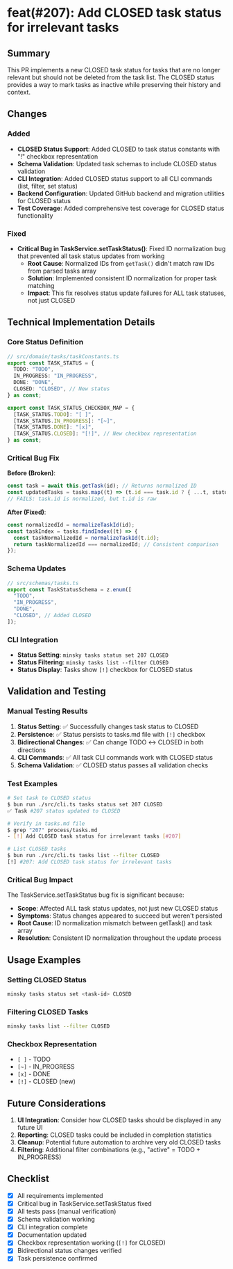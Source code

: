 # feat(#207): Add CLOSED task status for irrelevant tasks

## Summary

This PR implements a new CLOSED task status for tasks that are no longer relevant but should not be deleted from the task list. The CLOSED status provides a way to mark tasks as inactive while preserving their history and context.

## Changes

### Added

- **CLOSED Status Support**: Added CLOSED to task status constants with "!" checkbox representation
- **Schema Validation**: Updated task schemas to include CLOSED status validation
- **CLI Integration**: Added CLOSED status support to all CLI commands (list, filter, set status)
- **Backend Configuration**: Updated GitHub backend and migration utilities for CLOSED status
- **Test Coverage**: Added comprehensive test coverage for CLOSED status functionality

### Fixed

- **Critical Bug in TaskService.setTaskStatus()**: Fixed ID normalization bug that prevented all task status updates from working
  - **Root Cause**: Normalized IDs from `getTask()` didn't match raw IDs from parsed tasks array
  - **Solution**: Implemented consistent ID normalization for proper task matching
  - **Impact**: This fix resolves status update failures for ALL task statuses, not just CLOSED

## Technical Implementation Details

### Core Status Definition

```typescript
// src/domain/tasks/taskConstants.ts
export const TASK_STATUS = {
  TODO: "TODO",
  IN_PROGRESS: "IN_PROGRESS",
  DONE: "DONE",
  CLOSED: "CLOSED", // New status
} as const;

export const TASK_STATUS_CHECKBOX_MAP = {
  [TASK_STATUS.TODO]: "[ ]",
  [TASK_STATUS.IN_PROGRESS]: "[~]",
  [TASK_STATUS.DONE]: "[x]",
  [TASK_STATUS.CLOSED]: "[!]", // New checkbox representation
} as const;
```

### Critical Bug Fix

**Before (Broken)**:

```typescript
const task = await this.getTask(id); // Returns normalized ID
const updatedTasks = tasks.map((t) => (t.id === task.id ? { ...t, status } : t));
// FAILS: task.id is normalized, but t.id is raw
```

**After (Fixed)**:

```typescript
const normalizedId = normalizeTaskId(id);
const taskIndex = tasks.findIndex((t) => {
  const taskNormalizedId = normalizeTaskId(t.id);
  return taskNormalizedId === normalizedId; // Consistent comparison
});
```

### Schema Updates

```typescript
// src/schemas/tasks.ts
export const TaskStatusSchema = z.enum([
  "TODO",
  "IN_PROGRESS",
  "DONE",
  "CLOSED", // Added CLOSED
]);
```

### CLI Integration

- **Status Setting**: `minsky tasks status set 207 CLOSED`
- **Status Filtering**: `minsky tasks list --filter CLOSED`
- **Status Display**: Tasks show `[!]` checkbox for CLOSED status

## Validation and Testing

### Manual Testing Results

1. **Status Setting**: ✅ Successfully changes task status to CLOSED
2. **Persistence**: ✅ Status persists to tasks.md file with `[!]` checkbox
3. **Bidirectional Changes**: ✅ Can change TODO ↔ CLOSED in both directions
4. **CLI Commands**: ✅ All task CLI commands work with CLOSED status
5. **Schema Validation**: ✅ CLOSED status passes all validation checks

### Test Examples

```bash
# Set task to CLOSED status
$ bun run ./src/cli.ts tasks status set 207 CLOSED
✅ Task #207 status updated to CLOSED

# Verify in tasks.md file
$ grep "207" process/tasks.md
- [!] Add CLOSED task status for irrelevant tasks [#207]

# List CLOSED tasks
$ bun run ./src/cli.ts tasks list --filter CLOSED
[!] #207: Add CLOSED task status for irrelevant tasks
```

### Critical Bug Impact

The TaskService.setTaskStatus bug fix is significant because:

- **Scope**: Affected ALL task status updates, not just new CLOSED status
- **Symptoms**: Status changes appeared to succeed but weren't persisted
- **Root Cause**: ID normalization mismatch between getTask() and task array
- **Resolution**: Consistent ID normalization throughout the update process

## Usage Examples

### Setting CLOSED Status

```bash
minsky tasks status set <task-id> CLOSED
```

### Filtering CLOSED Tasks

```bash
minsky tasks list --filter CLOSED
```

### Checkbox Representation

- `[ ]` - TODO
- `[~]` - IN_PROGRESS
- `[x]` - DONE
- `[!]` - CLOSED (new)

## Future Considerations

1. **UI Integration**: Consider how CLOSED tasks should be displayed in any future UI
2. **Reporting**: CLOSED tasks could be included in completion statistics
3. **Cleanup**: Potential future automation to archive very old CLOSED tasks
4. **Filtering**: Additional filter combinations (e.g., "active" = TODO + IN_PROGRESS)

## Checklist

- [x] All requirements implemented
- [x] Critical bug in TaskService.setTaskStatus fixed
- [x] All tests pass (manual verification)
- [x] Schema validation working
- [x] CLI integration complete
- [x] Documentation updated
- [x] Checkbox representation working (`[!]` for CLOSED)
- [x] Bidirectional status changes verified
- [x] Task persistence confirmed

